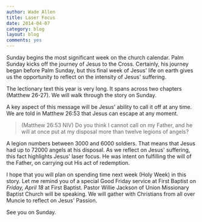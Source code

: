 ```yaml
---
author: Wade Allen
title: Laser Focus
date: 2014-04-07
category: blog
layout: blog
comments: yes
---
```

 
Sunday begins the most significant week on the church calendar. Palm Sunday kicks off the journey of Jesus to the Cross. Certainly, his journey began before Palm Sunday, but this final week of Jesus' life on earth gives us the opportunity to reflect on the intensity of Jesus' suffering. 

The lectionary text this year is very long. It spans across two chapters (Matthew 26-27). We will walk through the story on Sunday. 

A key aspect of this message will be Jesus' ability to call it off at any time. We are told in Matthew 26:53 that Jesus can escape at any moment.  

>(Matthew 26:53 NIV) Do you think I cannot call on my Father, and he will at once put at my disposal more than twelve legions of angels? 

A legion numbers between 3000 and 6000 soldiers. That means that Jesus had up to 72000 angels at his disposal. As we reflect on Jesus' suffering, this fact highlights Jesus' laser focus. He was intent on fulfilling the will of the Father, on carrying out His act of redemption.

I hope that you will plan on spending time next week (Holy Week) in this story. Let me remind you of a special Good Friday service at First Baptist on *Friday, April 18* at First Baptist. Pastor Willie Jackson of Union Missionary Baptist Church will be speaking. We will gather with Christians from all over Muncie to reflect on Jesus' Passion. 

See you on Sunday.


